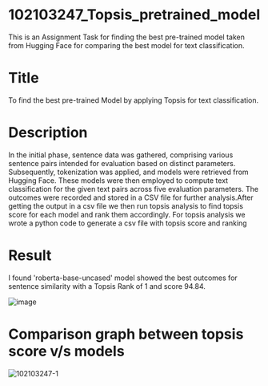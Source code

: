 # 102103247_Topsis_pretrained_model
This is an Assignment Task for finding the best pre-trained model taken from Hugging Face for comparing the best model for text classification.
# Title
To find the best pre-trained Model by applying Topsis for text classification.
# Description
In the initial phase, sentence data was gathered, comprising various sentence pairs intended for evaluation based on distinct parameters. Subsequently, tokenization was applied, and models were retrieved from Hugging Face. These models were then employed to compute text classification for the given text pairs across five evaluation parameters. The outcomes were recorded and stored in a CSV file for further analysis.After getting the output in a csv file we then run topsis analysis to find topsis score for each model and rank them accordingly. For topsis analysis we wrote a python code to generate a csv file with topsis score and ranking
# Result
I found 'roberta-base-uncased' model showed the best outcomes for sentence similarity with a Topsis Rank of 1 and score 94.84.

![image](https://github.com/Mayank-Gupta-9/102103247_Topsis_pretrained_model/assets/98733807/4372b28a-177c-438c-9969-ce9adde9c1e6)
# Comparison graph between topsis score v/s models
![102103247-1](https://github.com/Mayank-Gupta-9/102103247_Topsis_pretrained_model/assets/98733807/678c116f-4f2f-4559-b623-6b1d515d786e)
